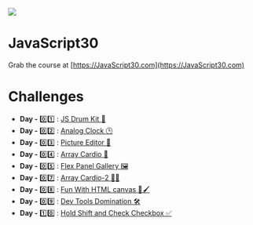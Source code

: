 ![](https://javascript30.com/images/JS3-social-share.png)

# JavaScript30

Grab the course at [https://JavaScript30.com](https://JavaScript30.com)

# Challenges

- **Day -** :zero::one: : [JS Drum Kit :drum:](https://aayushi-mittal.github.io/JavaScript30/Day-01-Javascript-Drum-Kit/index.html)
- **Day -** :zero::two: : [Analog Clock :clock3:](https://aayushi-mittal.github.io/JavaScript30/Day-02-Analog-Clock/index.html)
- **Day -** :zero::three: : [Picture Editor :art:](https://aayushi-mittal.github.io/JavaScript30/Day-03-Picture-Editor/index.html)
- **Day -** :zero::four: : [Array Cardio :muscle:](https://aayushi-mittal.github.io/JavaScript30/Day-04-Array-Cardio/index.html)
- **Day -** :zero::five: : [Flex Panel Gallery :framed_picture:](https://aayushi-mittal.github.io/JavaScript30/Day-05-Flex-Panel-Gallery/index.html)
- **Day -** :zero::seven: : [Array Cardio-2 :muscle::muscle:](https://aayushi-mittal.github.io/JavaScript30/Day-07-Array-Cardio-2/index.html)
- **Day -** :zero::eight: : [Fun With HTML canvas :rainbow::paintbrush:](https://aayushi-mittal.github.io/JavaScript30/Day-08-Fun-with-HTML5-Canvas/index.html)
- **Day -** :zero::nine: : [Dev Tools Domination :hammer_and_wrench:](https://aayushi-mittal.github.io/JavaScript30/Day-09-Dev-Tools-Domination/index.html)
- **Day -** :one::zero: : [Hold Shift and Check Checkbox :white_check_mark:]()
